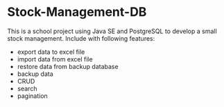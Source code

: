 # Stock-Management-DB

This is a school project using Java SE and PostgreSQL to develop a small stock management.
Include with following features:
* export data to excel file
* import data from excel file
* restore data from backup database
* backup data
* CRUD
* search
* pagination
